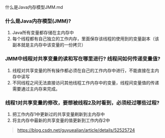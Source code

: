 什么是Java内存模型JMM.md

### 什么是Java内存模型(JMM)?
1. Java所有变量都存储在主内存中
2. 每个线程都有自己独立的工作内存，里面保存该线程的使用到的变量副本（该副本就是主内存中该变量的一份拷贝）

### JMM中线程对共享变量的读和写在哪里进行? 线程间如何传递变量值?
1. 线程对共享变量的所有操作都必须在自己的工作内存中进行，不能直接在主内存中读写
2. 不同线程之间无法直接访问其他线程工作内存中的变量，线程间变量值的传递需要通过主内存来完成。

### 线程1对共享变量的修改，要想被线程2及时看到，必须经过哪些过程?
1. 把工作内存1中更新过的共享变量刷新到主内存中
2. 将主内存中最新的共享变量的值更新到工作内存2中



> https://blog.csdn.net/guyuealian/article/details/52525724